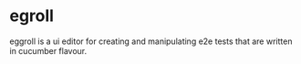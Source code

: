 # egroll
eggroll is a ui editor for creating and manipulating e2e tests that are written in cucumber flavour.
